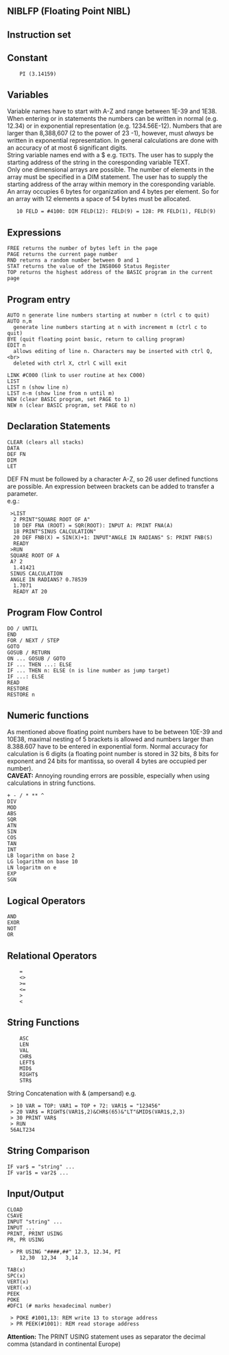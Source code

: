 NIBLFP (Floating Point NIBL)
----------------------------

Instruction set
---------------

Constant
--------
```
    PI (3.14159)
```
Variables
---------

 Variable names have to start with A-Z and range between 1E-39 and 1E38. When entering or in statements the numbers can be written in normal (e.g. 12.34) or in exponential representation (e.g. 1234.56E-12). Numbers that are larger than 8,388,607 (2 to the power of 23 -1), however, must *always* be written in exponential representation. In general calculations are done with an accuracy of at most 6 significant digits.<br>
 String variable names end with a $ e.g. `TEXT$`. The user has to supply the starting address of the string in the coresponding variable TEXT.<br>
 Only one dimensional arrays are possible. The number of elements in the array must be specified in a DIM statement. The user has to supply the starting address of the array within memory in the coresponding variable. An array occupies 6 bytes for organization and 4 bytes per element. So for an array with 12 elements a space of 54 bytes must be allocated.
```
   10 FELD = #4100: DIM FELD(12): FELD(9) = 128: PR FELD(1), FELD(9)
```
Expressions
-----------
    FREE returns the number of bytes left in the page
    PAGE returns the current page number
    RND returns a random number between 0 and 1
    STAT returns the value of the INS8060 Status Register
    TOP returns the highest address of the BASIC program in the current page 

Program entry
-------------
    AUTO n generate line numbers starting at number n (ctrl c to quit)
    AUTO n,m
      generate line numbers starting at n with increment m (ctrl c to quit)
    BYE (quit floating point basic, return to calling program)
    EDIT n
      allows editing of line n. Characters may be inserted with ctrl Q,<br>
      deleted with ctrl X, ctrl C will exit

    LINK #C000 (link to user routine at hex C000)
    LIST
    LIST n (show line n)
    LIST n-m (show line from n until m)
    NEW (clear BASIC program, set PAGE to 1)
    NEW n (clear BASIC program, set PAGE to n)

Declaration Statements
----------------------
    CLEAR (clears all stacks)
    DATA
    DEF FN
    DIM
    LET 

DEF FN must be followed by a character A-Z, so 26 user defined functions are possible. An expression between brackets can be added to transfer a parameter.<br>
e.g.:
```
 >LIST
  2 PRINT"SQUARE ROOT OF A"
  10 DEF FNA (ROOT) = SQR(ROOT): INPUT A: PRINT FNA(A)
  18 PRINT"SINUS CALCULATION"
  20 DEF FNB(X) = SIN(X)+1: INPUT"ANGLE IN RADIANS" S: PRINT FNB(S)
  READY
 >RUN
 SQUARE ROOT OF A
 A? 2
  1.41421
 SINUS CALCULATION
 ANGLE IN RADIANS? 0.78539
  1.7071
  READY AT 20
```

Program Flow Control
--------------------
    DO / UNTIL
    END
    FOR / NEXT / STEP
    GOTO
    GOSUB / RETURN
    ON ... GOSUB / GOTO
    IF ... THEN ...: ELSE
    IF ... THEN n: ELSE (n is line number as jump target)
    IF ...: ELSE
    READ
    RESTORE
    RESTORE n 


Numeric functions
-----------------
As mentioned above floating point numbers have to be between 10E-39 and 10E38, maximal nesting of 5 brackets is allowed and numbers larger than 8.388.607 have to be entered in exponential form. Normal accuracy for calculation is 6 digits (a floating point number is stored in 32 bits, 8 bits for exponent and 24 bits for mantissa, so overall 4 bytes are occupied per number).<br>
**CAVEAT:** Annoying rounding errors are possible, especially when using calculations in string functions.

    + - / * ** ^
    DIV
    MOD
    ABS
    SQR
    ATN
    SIN
    COS
    TAN
    INT
    LB logarithm on base 2
    LG logarithm on base 10
    LN logaritm on e
    EXP
    SGN 

Logical Operators
-----------------
    AND
    EXOR
    NOT
    OR 

Relational Operators
--------------------
```
    =
    <>
    >=
    <=
    >
    < 
```

String Functions
----------------
```
    ASC
    LEN
    VAL
    CHR$
    LEFT$
    MID$
    RIGHT$
    STR$ 
```
String Concatenation with & (ampersand)
e.g.
```
 > 10 VAR = TOP: VAR1 = TOP + 72: VAR1$ = "123456" 
 > 20 VAR$ = RIGHT$(VAR1$,2)&CHR$(65)&"LT"&MID$(VAR1$,2,3) 
 > 30 PRINT VAR$
 > RUN 
 56ALT234

```

String Comparison
-----------------
    IF var$ = "string" ...
    IF var1$ = var2$ ... 

Input/Output
------------
    CLOAD
    CSAVE
    INPUT "string" ...
    INPUT ...
    PRINT, PRINT USING
    PR, PR USING
```
 > PR USING "####,##" 12.3, 12.34, PI
    12,30  12,34   3,14
```
    TAB(x)
    SPC(x)
    VERT(x)
    VERT(-x)
    PEEK
    POKE
    #DFC1 (# marks hexadecimal number)
```
 > POKE #1001,13: REM write 13 to storage address
 > PR PEEK(#1001): REM read storage address
```

**Attention:** The PRINT USING statement uses as separator the decimal comma (standard in continental Europe)
